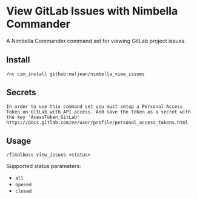 # View GitLab Issues with Nimbella Commander

A Nimbella Commander command set for viewing GitLab project issues.

## Install

```
/nc csm_install github:maljean/nimbella_view_issues
```

## Secrets

```
In order to use this command set you must setup a Personal Access Token on GitLab with API access. And save the token as a secret with the key 'AcessToken_GitLab'
https://docs.gitlab.com/ee/user/profile/personal_access_tokens.html
```

## Usage

```
/finalboss view_issues <status>
```

Supported status parameters:

- `all`
- `opened`
- `closed`